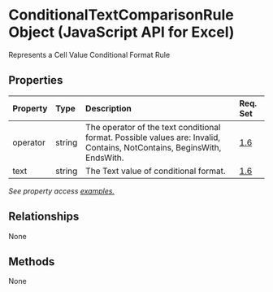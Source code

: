 # ConditionalTextComparisonRule Object (JavaScript API for Excel)

Represents a Cell Value Conditional Format Rule

## Properties

| Property	   | Type	|Description| Req. Set|
|:---------------|:--------|:----------|:----|
|operator|string|The operator of the text conditional format. Possible values are: Invalid, Contains, NotContains, BeginsWith, EndsWith.|[1.6](../requirement-sets/excel-api-requirement-sets.md)|
|text|string|The Text value of conditional format.|[1.6](../requirement-sets/excel-api-requirement-sets.md)|

_See property access [examples.](#property-access-examples)_

## Relationships
None


## Methods
None

